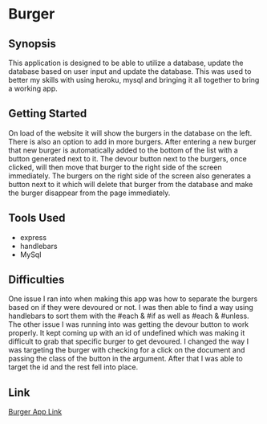 # Burger

## Synopsis
This application is designed to be able to utilize a database, update the database based on user input and update the database. This was used to better my skills with using heroku, mysql and bringing it all together to bring a working app. 

## Getting Started
On load of the website it will show the burgers in the database on the left. There is also an option to add in more burgers. After entering a new burger that new burger is automatically added to the bottom of the list with a button generated next to it. The devour button next to the burgers, once clicked, will then move that burger to the right side of the screen immediately. The burgers on the right side of the screen also generates a button next to it which will delete that burger from the database and make the burger disappear from the page immediately. 

## Tools Used
- express
- handlebars
- MySql

## Difficulties 
One issue I ran into when making this app was how to separate the burgers based on if they were devoured or not. I was then able to find a way using handlebars to sort them with the #each & #if as well as #each & #unless. The other issue I was running into was getting the devour button to work properly. It kept coming up with an id of undefined which was making it difficult to grab that specific burger to get devoured. I changed the way I was targeting the burger with checking for a click on the document and passing the class of the button in the argument. After that I was able to target the id and the rest fell into place. 

## Link 
[Burger App Link](https://peaceful-fjord-70078.herokuapp.com/)
